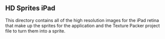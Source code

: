 HD Sprites iPad
--------------------------------------

This directory contains all of the high resolution images for the iPad retina that make up the sprites for the application and the Texture Packer project file to turn them into a sprite.